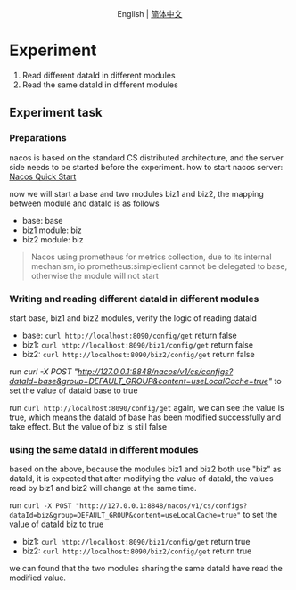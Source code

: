 <div align="center">

English | [简体中文](./README-zh_CN.md)

</div>

# Experiment

1. Read different dataId in different modules
2. Read the same dataId in different modules

## Experiment task

### Preparations
nacos is based on the standard CS distributed architecture, and the server side needs to be started before the experiment.
how to start nacos server: [Nacos Quick Start](https://nacos.io/en-us/docs/quick-start.html)

now we will start a base and two modules biz1 and biz2, the mapping between module and dataId is as follows
- base: base
- biz1 module: biz
- biz2 module: biz

> Nacos using prometheus for metrics collection, due to its internal mechanism, io.prometheus:simpleclient cannot be delegated to base, otherwise the module will not start

### Writing and reading different dataId in different modules

start base, biz1 and biz2 modules, verify the logic of reading dataId
- base: `curl http://localhost:8090/config/get` return false
- biz1: `curl http://localhost:8090/biz1/config/get` return false
- biz2: `curl http://localhost:8090/biz2/config/get` return false

run *curl -X POST "http://127.0.0.1:8848/nacos/v1/cs/configs?dataId=base&group=DEFAULT_GROUP&content=useLocalCache=true"* to set the value of dataId base to true

run `curl http://localhost:8090/config/get` again, we can see the value is true, which means the dataId of base has been modified successfully and take effect. But the value of biz is still false

### using the same dataId in different modules

based on the above, because the modules biz1 and biz2 both use "biz" as dataId, it is expected that after modifying the value of dataId, the values read by biz1 and biz2 will change at the same time.

run `curl -X POST "http://127.0.0.1:8848/nacos/v1/cs/configs?dataId=biz&group=DEFAULT_GROUP&content=useLocalCache=true"` to set the value of dataId biz to true

- biz1: `curl http://localhost:8090/biz1/config/get` return true
- biz2: `curl http://localhost:8090/biz2/config/get` return true

we can found that the two modules sharing the same dataId have read the modified value.
